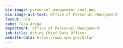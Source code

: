 ```yaml
---
bio-image: personnel_management_seal.png
bio-image-alt-text: Office of Personnel Management
layout: bio
name: Taka Ariga
department: Office of Personnel Management
job-title: Acting Chief Data Officer
website-data: https://www.opm.gov/data/
---
```

